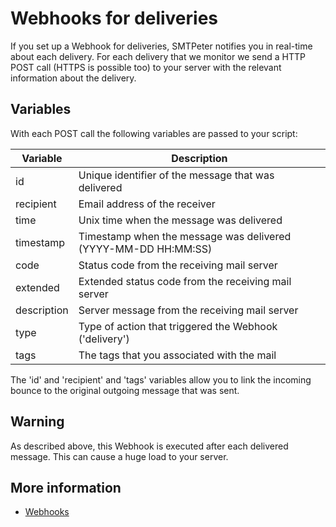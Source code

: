 # Webhooks for deliveries
If you set up a Webhook for deliveries, SMTPeter notifies you in real-time
about each delivery. For each delivery that we monitor we send 
a HTTP POST call (HTTPS is possible too) to your server with the relevant 
information about the delivery.

## Variables
With each POST call the following variables are passed to your script:

| Variable   | Description                                                     |
|------------|-----------------------------------------------------------------|
| id         | Unique identifier of the message that was delivered             |
| recipient  | Email address of the receiver                                   |
| time       | Unix time when the message was delivered                        |
| timestamp  | Timestamp when the message was delivered (YYYY-MM-DD HH:MM:SS)  |
| code       | Status code from the receiving mail server                      |
| extended   | Extended status code from the receiving mail server             |
| description| Server message from the receiving mail server                   |
| type       | Type of action that triggered the Webhook ('delivery')          |
| tags       | The tags that you associated with the mail                      |

The 'id' and 'recipient' and 'tags' variables allow you to link the incoming bounce
to the original outgoing message that was sent.

## Warning
As described above, this Webhook is executed after each delivered message. This can cause a huge load to your server.

## More information
* [Webhooks](./webhooks)
